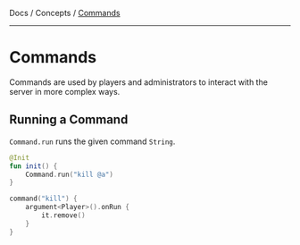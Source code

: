 Docs / Concepts / [Commands](commands.md)

---

# Commands

Commands are used by players and administrators to interact with the server in more complex ways.

## Running a Command

`Command.run` runs the given command `String`.

```kotlin
@Init
fun init() {
	Command.run("kill @a")
}
```
[//]: <> (3..5)

```kotlin
command("kill") {
	argument<Player>().onRun {
		it.remove()
	}
}
```